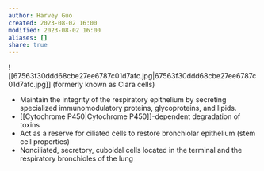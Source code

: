 ```yaml
---
author: Harvey Guo
created: 2023-08-02 16:00
modified: 2023-08-02 16:00
aliases: []
share: true
---
```

 ![[67563f30ddd68cbe27ee6787c01d7afc.jpg|67563f30ddd68cbe27ee6787c01d7afc.jpg]]
 (formerly known as Clara cells)
- Maintain the integrity of the respiratory epithelium by secreting specialized immunomodulatory proteins, glycoproteins, and lipids.
- [[Cytochrome P450|Cytochrome P450]]-dependent degradation of toxins
- Act as a reserve for ciliated cells to restore bronchiolar epithelium (stem cell properties) 
- Nonciliated, secretory, cuboidal cells located in the terminal and the respiratory bronchioles of the lung

